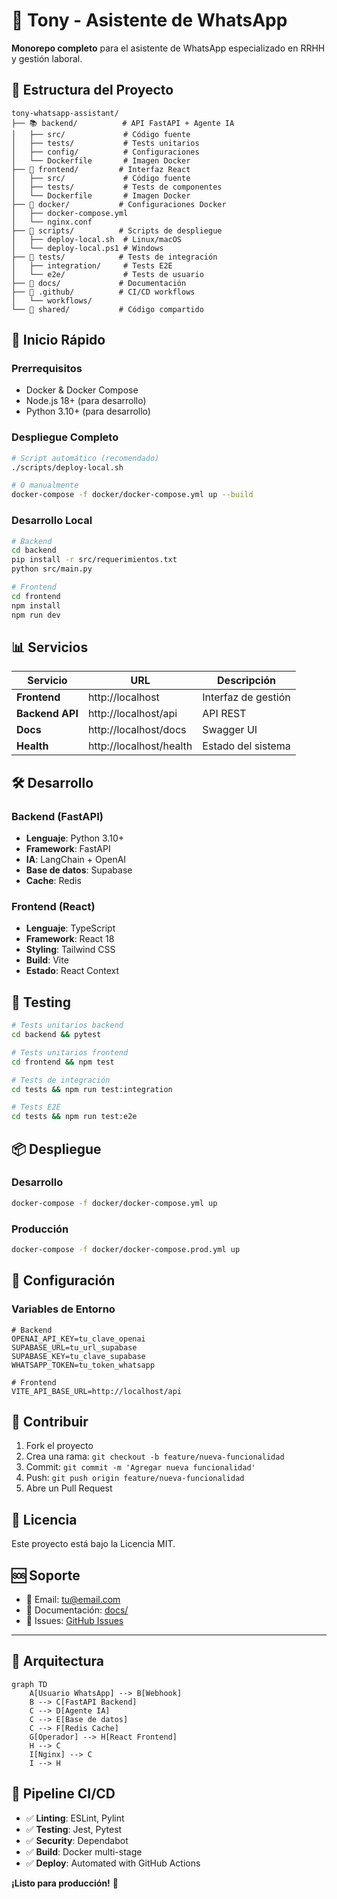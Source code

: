 # 🤖 Tony - Asistente de WhatsApp

**Monorepo completo** para el asistente de WhatsApp especializado en RRHH y gestión laboral.

## 📁 Estructura del Proyecto

```
tony-whatsapp-assistant/
├── 📚 backend/          # API FastAPI + Agente IA
│   ├── src/             # Código fuente
│   ├── tests/           # Tests unitarios
│   ├── config/          # Configuraciones
│   └── Dockerfile       # Imagen Docker
├── 🎨 frontend/         # Interfaz React
│   ├── src/             # Código fuente
│   ├── tests/           # Tests de componentes
│   └── Dockerfile       # Imagen Docker
├── 🐳 docker/           # Configuraciones Docker
│   ├── docker-compose.yml
│   └── nginx.conf
├── 🚀 scripts/          # Scripts de despliegue
│   ├── deploy-local.sh  # Linux/macOS
│   └── deploy-local.ps1 # Windows
├── 🧪 tests/            # Tests de integración
│   ├── integration/     # Tests E2E
│   └── e2e/             # Tests de usuario
├── 📖 docs/             # Documentación
├── 🔧 .github/          # CI/CD workflows
│   └── workflows/
└── 🤝 shared/           # Código compartido
```

## 🚀 Inicio Rápido

### Prerrequisitos
- Docker & Docker Compose
- Node.js 18+ (para desarrollo)
- Python 3.10+ (para desarrollo)

### Despliegue Completo
```bash
# Script automático (recomendado)
./scripts/deploy-local.sh

# O manualmente
docker-compose -f docker/docker-compose.yml up --build
```

### Desarrollo Local
```bash
# Backend
cd backend
pip install -r src/requerimientos.txt
python src/main.py

# Frontend
cd frontend
npm install
npm run dev
```

## 📊 Servicios

| Servicio | URL | Descripción |
|----------|-----|-------------|
| **Frontend** | http://localhost | Interfaz de gestión |
| **Backend API** | http://localhost/api | API REST |
| **Docs** | http://localhost/docs | Swagger UI |
| **Health** | http://localhost/health | Estado del sistema |

## 🛠️ Desarrollo

### Backend (FastAPI)
- **Lenguaje**: Python 3.10+
- **Framework**: FastAPI
- **IA**: LangChain + OpenAI
- **Base de datos**: Supabase
- **Cache**: Redis

### Frontend (React)
- **Lenguaje**: TypeScript
- **Framework**: React 18
- **Styling**: Tailwind CSS
- **Build**: Vite
- **Estado**: React Context

## 🧪 Testing

```bash
# Tests unitarios backend
cd backend && pytest

# Tests unitarios frontend
cd frontend && npm test

# Tests de integración
cd tests && npm run test:integration

# Tests E2E
cd tests && npm run test:e2e
```

## 📦 Despliegue

### Desarrollo
```bash
docker-compose -f docker/docker-compose.yml up
```

### Producción
```bash
docker-compose -f docker/docker-compose.prod.yml up
```

## 🔧 Configuración

### Variables de Entorno
```env
# Backend
OPENAI_API_KEY=tu_clave_openai
SUPABASE_URL=tu_url_supabase
SUPABASE_KEY=tu_clave_supabase
WHATSAPP_TOKEN=tu_token_whatsapp

# Frontend
VITE_API_BASE_URL=http://localhost/api
```

## 🤝 Contribuir

1. Fork el proyecto
2. Crea una rama: `git checkout -b feature/nueva-funcionalidad`
3. Commit: `git commit -m 'Agregar nueva funcionalidad'`
4. Push: `git push origin feature/nueva-funcionalidad`
5. Abre un Pull Request

## 📝 Licencia

Este proyecto está bajo la Licencia MIT.

## 🆘 Soporte

- 📧 Email: tu@email.com
- 📖 Documentación: [docs/](./docs/)
- 🐛 Issues: [GitHub Issues](https://github.com/tu-usuario/tony-whatsapp-assistant/issues)

---

## 🎯 Arquitectura

```mermaid
graph TD
    A[Usuario WhatsApp] --> B[Webhook]
    B --> C[FastAPI Backend]
    C --> D[Agente IA]
    C --> E[Base de datos]
    C --> F[Redis Cache]
    G[Operador] --> H[React Frontend]
    H --> C
    I[Nginx] --> C
    I --> H
```

## 🔄 Pipeline CI/CD

- ✅ **Linting**: ESLint, Pylint
- ✅ **Testing**: Jest, Pytest
- ✅ **Security**: Dependabot
- ✅ **Build**: Docker multi-stage
- ✅ **Deploy**: Automated with GitHub Actions

**¡Listo para producción!** 🚀 